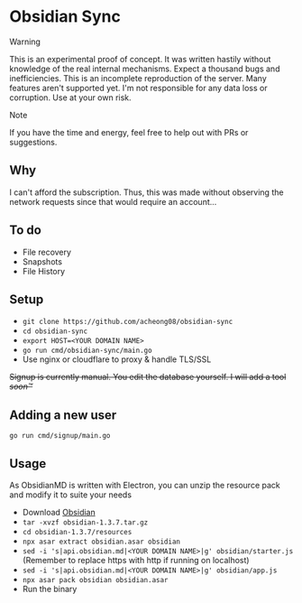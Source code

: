 # Obsidian Sync

> [!WARNING]
> This is an experimental proof of concept. It was written hastily without knowledge of the real internal mechanisms. Expect a thousand bugs and inefficiencies. This is an incomplete reproduction of the server. Many features aren't supported yet. I'm not responsible for any data loss or corruption. Use at your own risk.

> [!NOTE]
> If you have the time and energy, feel free to help out with PRs or suggestions.

## Why

I can't afford the subscription. Thus, this was made without observing the network requests since that would require an account...

## To do
- File recovery
- Snapshots
- File History

## Setup

- `git clone https://github.com/acheong08/obsidian-sync`
- `cd obsidian-sync`
- `export HOST=<YOUR DOMAIN NAME>`
- `go run cmd/obsidian-sync/main.go`
- Use nginx or cloudflare to proxy & handle TLS/SSL

~~Signup is currently manual. You edit the database yourself. I will add a tool _soon™_~~

## Adding a new user

`go run cmd/signup/main.go`

## Usage

As ObsidianMD is written with Electron, you can unzip the resource pack and modify it to suite your needs

- Download [Obsidian](https://github.com/obsidianmd/obsidian-releases/releases/)
- `tar -xvzf obsidian-1.3.7.tar.gz`
- `cd obsidian-1.3.7/resources`
- `npx asar extract obsidian.asar obsidian`
- `sed -i 's|api.obsidian.md|<YOUR DOMAIN NAME>|g' obsidian/starter.js` (Remember to replace https with http if running on localhost)
- `sed -i 's|api.obsidian.md|<YOUR DOMAIN NAME>|g' obsidian/app.js`
- `npx asar pack obsidian obsidian.asar`
- Run the binary

